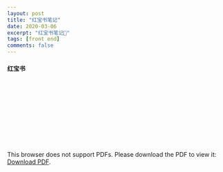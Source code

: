 ```yaml
---
layout: post
title: "红宝书笔记"
date: 2020-03-06
excerpt: "红宝书笔记📕"
tags: [front end]
comments: false
---
```




#### 红宝书

<object data="https://drive.google.com/open?id=1MLyN6mFvYnxlvlBwqYFQI_ibHO9d7WS1" type="application/pdf" width="100%" height="700px">
    <embed src="https://drive.google.com/open?id=1MLyN6mFvYnxlvlBwqYFQI_ibHO9d7WS1">
        <p>This browser does not support PDFs. Please download the PDF to view it: <a href="https://drive.google.com/open?id=1MLyN6mFvYnxlvlBwqYFQI_ibHO9d7WS1">Download PDF</a>.</p>
</object>
